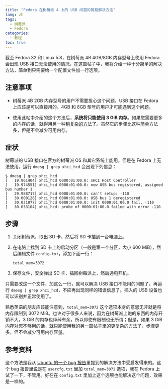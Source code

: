 ```yaml
---
title: "Fedora 在树莓派 4 上的 USB 问题的简易解决方法"
lang: zh
tags:
  - 树莓派
  - Fedora
categories:
  - 教程
toc: true
---
```


截至 Fedora 32 和 Linux 5.8，在树莓派 4B 4GB/8GB 内存型号上使用 Fedora 会出现 USB 接口无法使用的情况。在这篇帖子中，我将介绍一种十分简单的解决方法，简单到只需要给一个配置文件加一行选项。

## 注意事项

- 树莓派 4B 2GB 内存型号的用户不需要担心这个问题，USB 接口在 Fedora 上应该是可以直接用的。4GB 和 8GB 型号的用户才可能遇到这个问题。

- 使用此帖中介绍的这个方法后，**系统将只能使用 3 GiB 内存**。如果您需要更多的内存的话，就得用另一种[稍复杂的方法](/2020/09/21/raspi4-fedora-usb-complex.html)了。虽然它的步骤比这种简单方法多，但是不会减少可用内存。

## 症状

树莓派的 USB 接口在官方的树莓派 OS 和其它系统上能用，但是在 Fedora 上无法使用。运行 `dmesg | grep xhci_hcd` 会出现下列信息：

```console
$ dmesg | grep xhci_hcd
[   19.961404] xhci_hcd 0000:01:00.0: xHCI Host Controller
[   19.974551] xhci_hcd 0000:01:00.0: new USB bus registered, assigned bus number 1
[   29.988717] xhci_hcd 0000:01:00.0: can't setup: -110
[   30.000126] xhci_hcd 0000:01:00.0: USB bus 1 deregistered
[   30.021077] xhci_hcd 0000:01:00.0: init 0000:01:00.0 fail, -110
[   30.033104] xhci_hcd: probe of 0000:01:00.0 failed with error -110
```

## 步骤

1. 关闭树莓派，取出 SD 卡，然后将 SD 卡插到一台电脑上。

2. 在电脑上找到 SD 卡上的启动分区（一般是第一个分区，大小 600 MiB），然后编辑文件 `config.txt`，添加下面一行：

   ```
   total_mem=3072
   ```

3. 保存文件，安全弹出 SD 卡，插回树莓派上，然后通电开机。

只需要改这一个文件，加这么一行，就可以解决 USB 接口不能用的问题了。再运行 `dmesg | grep xhci_hcd`，不应再出现同样的错误信息了。插入的 USB 设备也可以识别并正常使用了。

熟悉英语的朋友应该能注意到，`total_mem=3072` 这个选项本身的意思无非就是将内存限制到 3072 MiB。也许对于很多人来说，因为在树莓派上跑的东西的内存开销不大，3 GiB 的内存也绰绰有余，所以即使有限制也无所谓；但是，如果 3 GiB 内存对您不够用的话，就只能使用我的[另一篇帖子](/2020/09/21/raspi4-fedora-usb-complex.html)里的更复杂的方法了，步骤更多，但不会减少可用内存容量。

## 参考资料

这个方法是我从 [Ubuntu 的一个 bug 报告](https://bugs.launchpad.net/ubuntu/+source/linux-raspi2/+bug/1848790)里提到的解决方法中受启发得来的。这个 bug 报告里说是在 `usercfg.txt` 里加 `total_mem=3072` 选项，我在 Fedora 上试了一下，不管用。好在在 `config.txt` 里加上这个选项也能解决这个问题，效果是一样的。
